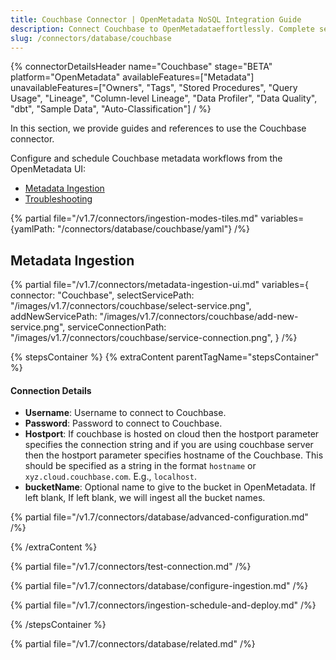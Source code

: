 ```yaml
---
title: Couchbase Connector | OpenMetadata NoSQL Integration Guide
description: Connect Couchbase to OpenMetadataeffortlessly. Complete setup guide, configuration steps, and metadata extraction for your NoSQL database connector.
slug: /connectors/database/couchbase
---
```


{% connectorDetailsHeader
name="Couchbase"
stage="BETA"
platform="OpenMetadata"
availableFeatures=["Metadata"]
unavailableFeatures=["Owners", "Tags", "Stored Procedures", "Query Usage", "Lineage", "Column-level Lineage", "Data Profiler", "Data Quality", "dbt", "Sample Data", "Auto-Classification"]
/ %}


In this section, we provide guides and references to use the Couchbase connector.

Configure and schedule Couchbase metadata workflows from the OpenMetadata UI:

- [Metadata Ingestion](#metadata-ingestion)
- [Troubleshooting](/connectors/database/couchbase/troubleshooting)

{% partial file="/v1.7/connectors/ingestion-modes-tiles.md" variables={yamlPath: "/connectors/database/couchbase/yaml"} /%}

## Metadata Ingestion

{% partial 
  file="/v1.7/connectors/metadata-ingestion-ui.md" 
  variables={
    connector: "Couchbase", 
    selectServicePath: "/images/v1.7/connectors/couchbase/select-service.png",
    addNewServicePath: "/images/v1.7/connectors/couchbase/add-new-service.png",
    serviceConnectionPath: "/images/v1.7/connectors/couchbase/service-connection.png",
} 
/%}

{% stepsContainer %}
{% extraContent parentTagName="stepsContainer" %}

#### Connection Details

- **Username**: Username to connect to Couchbase.
- **Password**: Password to connect to Couchbase.
- **Hostport**: If couchbase is hosted on cloud then the hostport parameter specifies the connection string and if you are using couchbase server then the hostport parameter specifies hostname of the Couchbase. This should be specified as a string in the format `hostname` or `xyz.cloud.couchbase.com`. E.g., `localhost`.
- **bucketName**: Optional name to give to the bucket in OpenMetadata. If left blank, If left blank, we will ingest all the bucket names.

{% partial file="/v1.7/connectors/database/advanced-configuration.md" /%}

{% /extraContent %}

{% partial file="/v1.7/connectors/test-connection.md" /%}

{% partial file="/v1.7/connectors/database/configure-ingestion.md" /%}

{% partial file="/v1.7/connectors/ingestion-schedule-and-deploy.md" /%}

{% /stepsContainer %}

{% partial file="/v1.7/connectors/database/related.md" /%}
